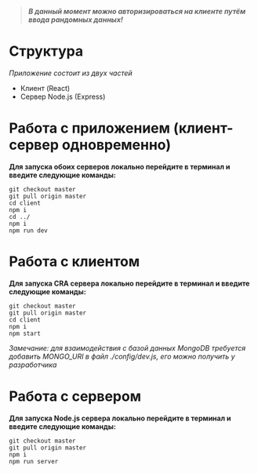 > ***В данный момент можно авторизироваться на клиенте путём ввода рандомных данных!***

# Структура
*Приложение состоит из двух частей*

- Клиент (React)
- Сервер Node.js (Express)

# Работа с приложением (клиент-сервер одновременно)
**Для запуска обоих серверов локально перейдите в терминал и введите следующие команды:**
```
git checkout master
git pull origin master
cd client
npm i
cd ../
npm i
npm run dev
```

# Работа с клиентом
**Для запуска CRA сервера локально перейдите в терминал и введите следующие команды:**
```
git checkout master
git pull origin master
cd client
npm i
npm start
```
*Замечание: для взаимодействия с базой данных MongoDB требуется добавить MONGO_URI в файл ./config/dev.js, его можно получить у разработчика*

# Работа с сервером
**Для запуска Node.js сервера локально перейдите в терминал и введите следующие команды:**
```
git checkout master
git pull origin master
npm i
npm run server
```
